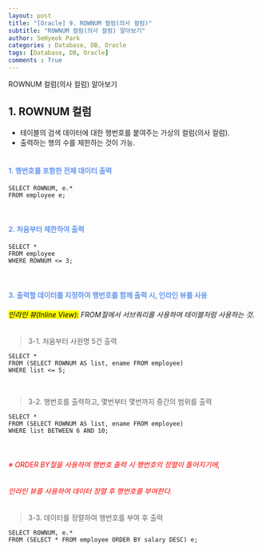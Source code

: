 ```yaml
---
layout: post
title: "[Oracle] 9. ROWNUM 컬럼(의사 컬럼)"
subtitle: "ROWNUM 컬럼(의사 컬럼) 알아보기"
author: SeHyeok Park
categories : Database, DB, Oracle
tags: [Database, DB, Oracle]
comments : True
---
```

<div id='preview' class='display-none'>
ROWNUM 컬럼(의사 컬럼) 알아보기
</div>

## 1. ROWNUM 컬럼
- 테이블의 검색 데이터에 대한 행번호를 붙여주는 가상의 컬럼(의사 컬럼).
- 출력하는 행의 수를 제한하는 것이 가능.
<br><br>

#### <span style="color:cornflowerblue">1. 행번호를 포함한 전체 데이터 출력</span>
```
SELECT ROWNUM, e.* 
FROM employee e;
```
<br>

#### <span style="color:cornflowerblue">2. 처음부터 제한하여 출력</span>
```
SELECT * 
FROM employee 
WHERE ROWNUM <= 3;
```
<br>

#### <span style="color:cornflowerblue">3. 출력할 데이터를 지정하여 행번호를 함께 출력 시, 인라인 뷰를 사용</span>
###### <mark>인라인 뷰(Inline View):</mark> FROM절에서 서브쿼리를 사용하여 테이블처럼 사용하는 것.
> 3-1. 처음부터 사원명 5건 출력
```
SELECT * 
FROM (SELECT ROWNUM AS list, ename FROM employee) 
WHERE list <= 5;
```
<br>

> 3-2. 행번호를 출력하고, 몇번부터 몇번까지 중간의 범위를 출력
```
SELECT * 
FROM (SELECT ROWNUM AS list, ename FROM employee) 
WHERE list BETWEEN 6 AND 10;
```
<br>

###### <span style="color:red">※ ORDER BY절을 사용하여 행번호 출력 시 행번호의 정렬이 틀어지기에,</span>
###### <span style="color:red">인라인 뷰를 사용하여 데이터 정렬 후 행번호를 부여한다.</span>
> 3-3. 데이터를 정렬하여 행번호를 부여 후 출력

```
SELECT ROWNUM, e.*
FROM (SELECT * FROM employee ORDER BY salary DESC) e;
```
<br>